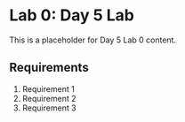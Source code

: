 # Lab 0: Day 5 Lab

This is a placeholder for Day 5 Lab 0 content.

## Requirements

1. Requirement 1
2. Requirement 2
3. Requirement 3